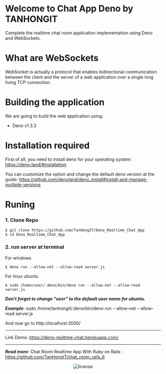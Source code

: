# Welcome to Chat App Deno by TANHONGIT
Complete the realtime chat room application implementation using Deno and WebSockets.

# What are WebSockets
WebSocket is actually a protocol that enables bidirectional communication between the client and the server of a web application over a single long living TCP connection.

# Building the application
We are going to build the web application using:

- Deno v1.3.3

# Installation required

First of all, you need to install deno for your operating system:
https://deno.land/#installation

You can customize the option and change the default deno version at the guide: https://github.com/denoland/deno_install#install-and-manage-multiple-versions

# Runing

### 1. Clone Repo

```
$ git clone https://github.com/TanHongIT/Deno_Realtime_Chat_App
$ cd Deno_Realtime_Chat_App
```

### 2. run server at terminal

For windows 
```
$ deno run --allow-net --allow-read server.js
```

For linux ubuntu
```
$ sudo /home/user/.deno/bin/deno run --allow-net --allow-read server.js
```

_**Don't forget to change "user" to the default user name for ubuntu.**_

_**Example**_: sudo /home/tanhongit/.deno/bin/deno run --allow-net --allow-read server.js

And now go to  http://localhost:3000/

------------------------------------------------------------------------------

Link Demo: https://deno-realtime-chat.herokuapp.com/

------------------------------------------------------------------------------

_**Read more:**_ Chat Room Realtime App With Ruby on Rails : https://github.com/TanHongIT/chat_room_rails_6

<p align="center">
     <img src="https://img.shields.io/packagist/l/doctrine/orm.svg" data-origin="https://img.shields.io/packagist/l/doctrine/orm.svg" alt="license">
</p>
